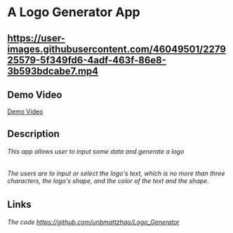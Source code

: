 # A Logo Generator App
## https://user-images.githubusercontent.com/46049501/227925579-5f349fd6-4adf-463f-86e8-3b593bdcabe7.mp4
## Demo Video

[Demo Video](./Demo/App_Demo.mp4)


## Description
  ###### This app allows user to input some data and generate a logo
  ###### The users are to input or select the logo's text, which is no more than three characters, the logo's shape, and the color of the text and the shape.


##  Links

###### The code https://github.com/unbmattzhao/Logo_Generator



